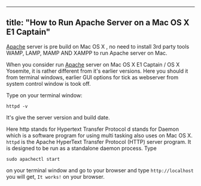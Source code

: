 
---
title: "How to Run Apache Server on a Mac OS X E1 Captain"
---

[Apache](http://www.apache.org/) server is pre build on Mac OS X , no need to install 3rd party tools WAMP, LAMP, MAMP AND XAMPP to run Apache server on Mac.

When you consider run [Apache](http://www.apache.org/) server on Mac OS X E1 Captain / OS X Yosemite, it is rather different from it's earlier versions. Here you should it from terminal windows, earlier GUI options for tick as webserver from system control window is took off.

Type on your terminal window:

    httpd -v

It's give the server version and build date.

Here http stands for Hypertext Transfer Protocol d stands for Daemon which is a software program for using multi tasking also uses on Mac OS X. `httpd` is the Apache HyperText Transfer Protocol (HTTP) server program. It is designed to be run as a standalone daemon process. Type

    sudo apachectl start

on your terminal window and go to your browser and type `http://localhost` you will get, `It works!` on your browser.

